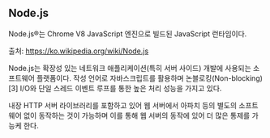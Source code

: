 ## Node.js

Node.js®는 Chrome V8 JavaScript 엔진으로 빌드된 JavaScript 런타임이다.

출처: https://ko.wikipedia.org/wiki/Node.js

Node.js는 확장성 있는 네트워크 애플리케이션(특히 서버 사이드) 개발에 사용되는 소프트웨어 플랫폼이다. 작성 언어로 자바스크립트를 활용하며 논블로킹(Non-blocking)[3] I/O와 단일 스레드 이벤트 루프를 통한 높은 처리 성능을 가지고 있다.

내장 HTTP 서버 라이브러리를 포함하고 있어 웹 서버에서 아파치 등의 별도의 소프트웨어 없이 동작하는 것이 가능하며 이를 통해 웹 서버의 동작에 있어 더 많은 통제를 가능케 한다.
